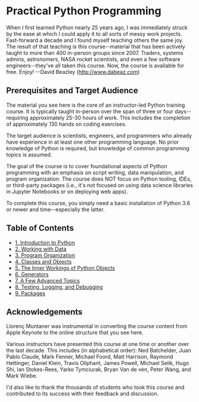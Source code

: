 # Practical Python Programming

When I first learned Python nearly 25 years ago, I was immediately
struck by the ease at which I could apply it to all sorts of messy
work projects.  Fast-forward a decade and I found myself teaching
others the same joy.  The result of that teaching is this
course--material that has been actively taught to more than 400
in-person groups since 2007.  Traders, systems admins, astronomers,
NASA rocket scientists, and even a few software engineers--they've all
taken this course.   Now, the course is available for free.  Enjoy! 
--David Beazley (http://www.dabeaz.com)

## Prerequisites and Target Audience

The material you see here is the core of an instructor-led Python
training course.  It is typically taught in-person over the span of
three or four days--requiring approximately 25-30 hours of work. This
includes the completion of approximately 130 hands on coding exercises.

The target audience is scientists, engineers, and programmers who
already have experience in at least one other programming language. No
prior knowledge of Python is required, but knowledge of common
programming topics is assumed.

The goal of the course is to cover foundational aspects of Python
programming with an emphasis on script writing, data manipulation, and
program organization. The course does NOT focus on Python tooling,
IDEs, or third-party packages (i.e., it's not focused on using data
science libraries in Jupyter Notebooks or on deploying web apps).

To complete this course, you simply need a basic installation of
Python 3.6 or newer and time--especially the latter.

## Table of Contents

* [1. Introduction to Python](01_Introduction/00_Overview)
* [2. Working with Data](02_Working_with_data/00_Overview)
* [3. Program Organization](03_Program_organization/00_Overview)
* [4. Classes and Objects](04_Classes_objects/00_Overview)
* [5. The Inner Workings of Python Objects](05_Object_model/00_Overview)
* [6. Generators](06_Generators/00_Overview)
* [7. A Few Advanced Topics](07_Advanced_Topics/00_Overview)
* [8. Testing, Logging, and Debugging](08_Testing_debugging/00_Overview)
* [9. Packages](09_Packages/00_Overview)

## Acknowledgements

Llorenç Muntaner was instrumental in converting the course content from
Apple Keynote to the online structure that you see here.

Various instructors have presented this course at one time or another
over the last decade. This includes (in alphabetical order): Ned
Batchelder, Juan Pablo Claude, Mark Fenner, Michael Foord, Matt
Harrison, Raymond Hettinger, Daniel Klein, Travis Oliphant, James
Powell, Michael Selik, Hugo Shi, Ian Stokes-Rees, Yarko Tymciurak,
Bryan Van de ven, Peter Wang, and Mark Wiebe.

I'd also like to thank the thousands of students who took this
course and contributed to its success with their feedback and discussion.






